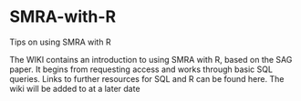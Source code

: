 # SMRA-with-R
Tips on using SMRA with R

The WIKI contains an introduction to using SMRA with R, based on the SAG paper. It begins  from requesting access and works through basic SQL queries. Links to further resources for SQL and R can be found here. 
The wiki will be added to at a later date
